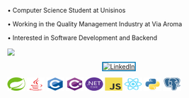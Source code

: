 <p>• Computer Science Student at Unisinos</p>
<p>• Working in the Quality Management Industry at Via Aroma</p>
<p>• Interested in Software Development and Backend</i> </p>

<div>
  <a href="https://github.com/vtjaeger">
<!--     <img align="center" height="175" src="https://github-readme-stats.vercel.app/api?username=vtjaeger&show_icons=true&theme=gruvbox"> -->
    <img align="center" height="175" src="https://github-readme-stats.vercel.app/api/top-langs?username=vtjaeger&theme=gruvbox&layout=compact">
  </a>
</div>
<p></p>
<div style="text-align: center">
  <a href="https://www.linkedin.com/in/vin%C3%ADcius-jaeger-821839271/" target="_blank">
    <img src="https://img.shields.io/badge/-LinkedIn-%230077B5?style=for-the-badge&logo=linkedin&logoColor=white" alt="LinkedIn" style="border: 2px solid #0077B5;">
  </a>
</div>
<p></p>
<div style="display: inline-block;">
            <img align="center" height="30" width="40" src="https://raw.githubusercontent.com/devicons/devicon/master/icons/spring/spring-original.svg" alt="Spring Boot">
            <img align="center" height="30" width="40" src="https://raw.githubusercontent.com/devicons/devicon/master/icons/java/java-plain.svg" alt="Java">
            <img align="center" height="30" width="40" src="https://raw.githubusercontent.com/devicons/devicon/master/icons/c/c-original.svg" alt="C">
            <img align="center" height="30" width="40" src="https://raw.githubusercontent.com/devicons/devicon/master/icons/csharp/csharp-original.svg" alt="C#">
            <img align="center" height="30" width="40" src="https://raw.githubusercontent.com/devicons/devicon/master/icons/dotnetcore/dotnetcore-original.svg" alt=".NET">
            <img align="center" height="30" width="40" src="https://raw.githubusercontent.com/devicons/devicon/master/icons/javascript/javascript-original.svg" alt="JavaScript">
            <img align="center" height="30" width="40" src="https://raw.githubusercontent.com/devicons/devicon/master/icons/react/react-original.svg" alt="React">
            <img align="center" height="30" width="40" src="https://raw.githubusercontent.com/devicons/devicon/master/icons/python/python-original.svg" alt="Python">
            <img align="center" height="30" width="40" src="https://raw.githubusercontent.com/devicons/devicon/master/icons/postgresql/postgresql-plain.svg" alt="PostgreSQL">
        </div>
</div>

